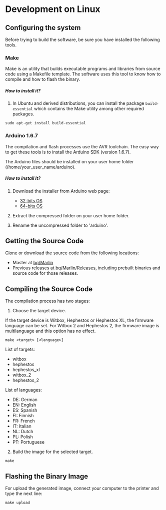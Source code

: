 # Development on Linux
## Configuring the system

Before trying to build the software, be sure you have installed the following tools.

### Make
Make is an utility that builds executable programs and libraries from source code using a Makefile template. The software uses this tool to know how to compile and how to flash the binary.

##### How to install it?
1. In Ubuntu and derived distributions, you can install the package `build-essential` which contains the Make utility among other required packages.

```
sudo apt-get install build-essential
```

### Arduino 1.6.7
The compilation and flash processes use the AVR toolchain. The easy way to get these tools is to install the Arduino SDK (version 1.6.7).

The Arduino files should be installed on your user home folder (/home/your_user_name/arduino).

##### How to install it?
1. Download the installer from Arduino web page:

    * [32-bits OS](https://www.arduino.cc/download_handler.php?f=/arduino-1.6.7-linux32.tar.xz)
    * [64-bits OS](https://www.arduino.cc/download_handler.php?f=/arduino-1.6.7-linux64.tar.xz)

2. Extract the compressed folder on your user home folder.
3. Rename the uncompressed folder to 'arduino'.

## Getting the Source Code
[Clone](https://help.github.com/articles/cloning-a-repository/) or download the source code from the following locations:

* Master at [bq/Marlin](https://github.com/bq/Marlin)
* Previous releases at [bq/Marlin/Releases](https://github.com/bq/Marlin/releases), including prebuilt binaries and source code for those releases.

## Compiling the Source Code
The compilation process has two stages:

1. Choose the target device.

  If the target device is Witbox, Hephestos or Hephestos XL, the firmware language can be set. For Witbox 2 and Hephestos 2, the firmware image is multilanguage and this option has no effect.

  ```
  make <target> [<language>]
  ```

  List of targets:

  * witbox
  * hephestos
  * hephestos_xl
  * witbox_2
  * hephestos_2

  List of languages:

  * DE: German
  * EN: English
  * ES: Spanish
  * FI: Finnish
  * FR: French
  * IT: Italian
  * NL: Dutch
  * PL: Polish
  * PT: Portuguese

2. Build the image for the selected target.

  ```
  make
  ```

## Flashing the Binary Image
For upload the generated image, connect your computer to the printer and type the next line:

  ```
  make upload
  ```
